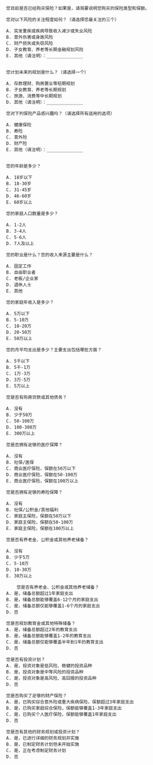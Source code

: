     您目前是否已经购买保险？如果是，请简要说明您购买的保险类型和保额。

    您对以下风险的关注程度如何？（请选择您最关注的三个）

    A. 突发重疾或疾病导致收入减少或失业风险
    B. 意外伤害或身故风险
    C. 财产损失或失窃风险
    D. 子女教育、养老等长期金融规划风险
    E. 其他（请注明）：______________


    您计划未来的规划是什么？（请选择一个）

    A. 存款理财、购房置业等短期规划
    B. 子女教育、养老等长期规划
    C. 旅游、消费等中长期规划
    D. 其他（请注明）：______________

    您对下列保险产品感兴趣吗？（请选择所有适用的选项）

    A. 健康保险
    B. 寿险
    C. 意外险
    D. 财产险
    E. 其他（请注明）：______________


    您的年龄是多少？

    A. 18岁以下
    B. 18-30岁
    C. 31-45岁
    D. 46-60岁
    E. 60岁以上

    您的家庭人口数量是多少？

    A. 1-2人
    B. 3-4人
    C. 5-6人
    D. 7人及以上

    您的职业是什么？您的收入来源主要是什么？

    A. 固定工作
    B. 自由职业者
    C. 老板/企业家
    D. 退休人士
    E. 其他

    您的家庭年收入是多少？

    A. 5万以下
    B. 5-10万
    C. 10-20万
    D. 20-50万
    E. 50万以上

    您的月平均支出是多少？主要支出包括哪些方面？

    A. 5千以下
    B. 5千-1万
    C. 1万-3万
    D. 3万-5万
    E. 5万以上

    您是否有购房贷款或其他债务？

    A. 没有
    B. 少于50万
    C. 50-100万
    D. 100-300万
    E. 300万以上

    您是否拥有足够的医疗保障？

    A. 没有
    B. 社保/医保
    C. 商业医疗保险，保额在50万以下
    D. 商业医疗保险，保额在50-100万
    E. 商业医疗保险，保额在100万以上

    您是否拥有足够的寿险保障？

    A. 没有
    B. 社保/公积金/其他福利
    C. 家庭主保险，保额在50万以下
    D. 家庭主保险，保额在50-100万
    E. 家庭主保险，保额在100万以上

    您是否有养老金、公积金或其他养老储备？

    A. 没有
    B. 少于5万
    C. 5-10万
    D. 10-30万
    E. 30万以上

        您是否有养老金、公积金或其他养老储备？
    A. 是，储备总额超过1年家庭支出
    B. 是，储备总额能够覆盖6-12个月的家庭支出
    C. 是，储备总额仅能够覆盖1-6个月的家庭支出
    D. 否

    您是否规划教育金或其他特殊储备？
    A. 是，储备总额超过2年的教育支出
    B. 是，储备总额能够覆盖1-2年的教育支出
    C. 是，储备总额仅能够覆盖半年到1年的教育支出
    D. 否

    您是否有投资计划？
    A. 是，投资对象是低风险、稳健的投资品种
    B. 是，投资对象是中等风险的投资品种
    C. 是，投资对象是高风险、高回报的投资品种
    D. 否

    您是否购买了足够的财产保险？
    A. 是，已购买综合意外险或重大疾病保险，保额超过3年家庭支出
    B. 是，已购买家庭综合保险，保额能够覆盖1-3年家庭支出
    C. 是，已购买个人医疗保险，保额能够覆盖1年家庭支出
    D. 否

    您是否有其他的财务规划或投资计划？
    A. 是，已进行详细的财务规划并实施
    B. 是，已制定财务计划但未开始实施
    C. 是，正在考虑制定财务计划
    D. 否